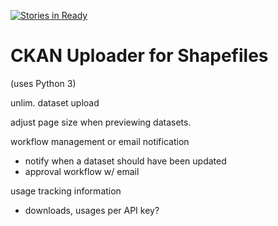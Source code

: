[![Stories in Ready](https://badge.waffle.io/vta/ckan-shp-uploader-python.png?label=ready&title=Ready)](https://waffle.io/vta/ckan-shp-uploader-python)

# CKAN Uploader for Shapefiles
(uses Python 3)

unlim. dataset upload


adjust page size when previewing datasets.


workflow management or email notification
- notify when a dataset should have been updated
- approval workflow w/ email

usage tracking information
- downloads, usages per API key?

